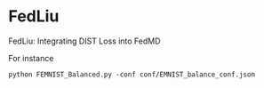 # FedLiu
FedLiu: Integrating DIST Loss into FedMD

For instance 
``` 
python FEMNIST_Balanced.py -conf conf/EMNIST_balance_conf.json
```
